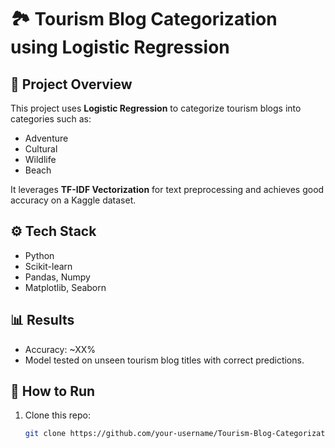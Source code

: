 # 🏞 Tourism Blog Categorization using Logistic Regression

## 📌 Project Overview
This project uses **Logistic Regression** to categorize tourism blogs into categories such as:
- Adventure
- Cultural
- Wildlife
- Beach

It leverages **TF-IDF Vectorization** for text preprocessing and achieves good accuracy on a Kaggle dataset.

## ⚙️ Tech Stack
- Python
- Scikit-learn
- Pandas, Numpy
- Matplotlib, Seaborn

## 📊 Results
- Accuracy: ~XX%
- Model tested on unseen tourism blog titles with correct predictions.

## 🚀 How to Run
1. Clone this repo:
   ```bash
   git clone https://github.com/your-username/Tourism-Blog-Categorization.git

